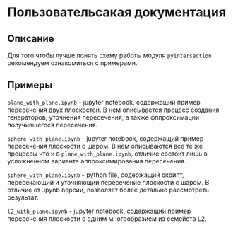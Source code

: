 # Пользовательсакая документация

Описание
----------------------
Для того чтобы лучше понять схему работы модуля ``pyintersection`` рекомендуем ознакомиться с примерами.

Примеры
----------------------
``plane_with_plane.ipynb`` - jupyter notebook, содержащий пример пересечения двух плоскостей. В нем описывается процесс создания генераторов, уточнения пересечения, а также фппроксимации получившегося пересечения.

``sphere_with_plane.ipynb`` - jupyter notebook, содержащий пример пересечения плоскости с шаром. В нем описываются все те же процессы что и в ``plane_with_plane.ipynb``, отличие состоит лишь в усложненном варианте аппроксимирования пересечения.

``sphere_with_plane.ipynb`` - python file, содержащий скрипт, пересекающий и уточняющий пересечение плоскости с шаром. В отличие от .ipynb версии, позволяет более детально рассмотреть результат.

``l2_with_plane.ipynb`` - jupyter notebook, содержащий пример пересечения плоскости с одним многообразием из семейста L2.

